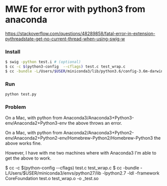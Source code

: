  # MWE for error with python3 from anaconda

https://stackoverflow.com/questions/48289858/fatal-error-in-extension-pythreadstate-get-no-current-thread-when-using-swig-w

### Install

```bash
$ swig -python test.i # (optional)
$ cc -c $(python3-config  --cflags) test.c test_wrap.c
$ cc -bundle -L/Users/$USER/miniconda3/lib/python3.6/config-3.6m-darwin -lpython3.6m -ldl test.o test_wrap.o -o _test.so
```

### Run

```bash
python test.py
```

### Problem

On a Mac, with python from Anaconda3/Anaconda3+Python3-env/Anaconda2+Python3-env the above throws an error.

On a Mac, with python from Anaconda2/Anaconda3+Python2-env/Anaconda2+Python2-env/Homebrew-Python2/Homebrew-Python3 the above works fine.

However, I have with me two machines where with Anaconda3 I'm able to get the above to work.


$ cc -c $(python-config  --cflags) test.c test_wrap.c
$ cc -bundle -L/Users/$USER/miniconda3/envs/python27/lib -lpython2.7 -ldl -framework CoreFoundation test.o test_wrap.o -o _test.so
